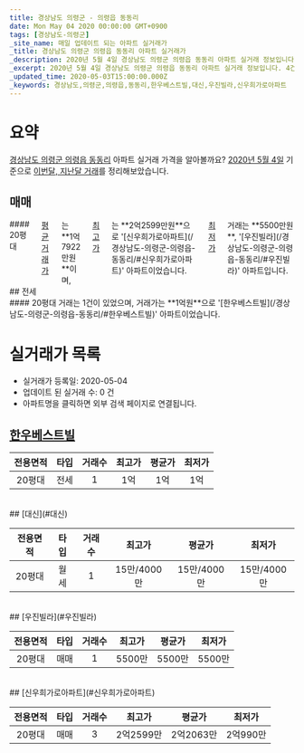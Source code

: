 ```yaml
---
title: 경상남도 의령군 - 의령읍 동동리
date: Mon May 04 2020 00:00:00 GMT+0900
tags: [경상남도-의령군]
_site_name: 매일 업데이트 되는 아파트 실거래가
_title: 경상남도 의령군 의령읍 동동리 아파트 실거래가
_description: 2020년 5월 4일 경상남도 의령군 의령읍 동동리 아파트 실거래 정보입니다. 4건 아파트 정보가 있습니다.
_excerpt: 2020년 5월 4일 경상남도 의령군 의령읍 동동리 아파트 실거래 정보입니다. 4건 아파트 정보가 있습니다.
_updated_time: 2020-05-03T15:00:00.000Z
_keywords: 경상남도,의령군,의령읍,동동리,한우베스트빌,대신,우진빌라,신우희가로아파트
---
```





# 요약
<ins>경상남도 의령군 의령읍 동동리</ins> 아파트 실거래 가격을 알아볼까요? <ins>2020년 5월 4일</ins> 기준으로 <ins>이번달, 지난달 거래</ins>를 정리해보았습니다.

## 매매
<div class="container">
<div class="twelve columns" markdown="1">
#### 20평대
<ins>평균 거래가</ins>는 **1억7922만원**이며, <ins>최고가</ins>는 **2억2599만원**으로 '[신우희가로아파트](/경상남도-의령군-의령읍-동동리/#신우희가로아파트)' 아파트이었습니다. <ins>최저가</ins> 거래는 **5500만원**, '[우진빌라](/경상남도-의령군-의령읍-동동리/#우진빌라)' 아파트입니다.
</div>
</div>
## 전세
<div class="container">
<div class="twelve columns" markdown="1">
#### 20평대
거래는 1건이 있었으며, 거래가는 **1억원**으로 '[한우베스트빌](/경상남도-의령군-의령읍-동동리/#한우베스트빌)' 아파트이었습니다.
</div>
</div>



# 실거래가 목록
- 실거래가 등록일: 2020-05-04
- 업데이트 된 실거래 수: 0 건
- 아파트명을 클릭하면 외부 검색 페이지로 연결됩니다.

## [한우베스트빌](#한우베스트빌)

|전용면적|타입|거래수|최고가|평균가|최저가|
|:---:|:---:|:---:|:---:|:---:|:---:|
|20평대|<span class="deal-type-2">전세</span>|1|1억|1억|1억|

<br/>
## [대신](#대신)

|전용면적|타입|거래수|최고가|평균가|최저가|
|:---:|:---:|:---:|:---:|:---:|:---:|
|20평대|<span class="deal-type-3">월세</span>|1|15만/4000만|15만/4000만|15만/4000만|

<br/>
## [우진빌라](#우진빌라)

|전용면적|타입|거래수|최고가|평균가|최저가|
|:---:|:---:|:---:|:---:|:---:|:---:|
|20평대|<span class="deal-type-1">매매</span>|1|5500만|5500만|5500만|

<br/>
## [신우희가로아파트](#신우희가로아파트)

|전용면적|타입|거래수|최고가|평균가|최저가|
|:---:|:---:|:---:|:---:|:---:|:---:|
|20평대|<span class="deal-type-1">매매</span>|3|2억2599만|2억2063만|2억990만|

<br/>



